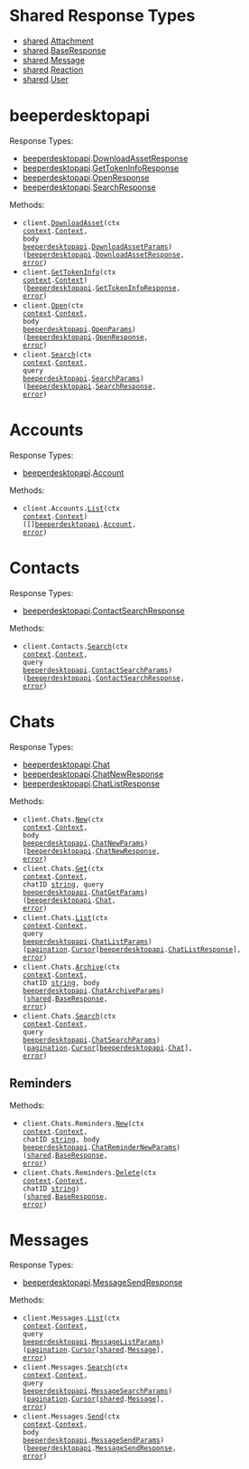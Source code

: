 # Shared Response Types

- <a href="https://pkg.go.dev/github.com/beeper/desktop-api-go/shared">shared</a>.<a href="https://pkg.go.dev/github.com/beeper/desktop-api-go/shared#Attachment">Attachment</a>
- <a href="https://pkg.go.dev/github.com/beeper/desktop-api-go/shared">shared</a>.<a href="https://pkg.go.dev/github.com/beeper/desktop-api-go/shared#BaseResponse">BaseResponse</a>
- <a href="https://pkg.go.dev/github.com/beeper/desktop-api-go/shared">shared</a>.<a href="https://pkg.go.dev/github.com/beeper/desktop-api-go/shared#Message">Message</a>
- <a href="https://pkg.go.dev/github.com/beeper/desktop-api-go/shared">shared</a>.<a href="https://pkg.go.dev/github.com/beeper/desktop-api-go/shared#Reaction">Reaction</a>
- <a href="https://pkg.go.dev/github.com/beeper/desktop-api-go/shared">shared</a>.<a href="https://pkg.go.dev/github.com/beeper/desktop-api-go/shared#User">User</a>

# beeperdesktopapi

Response Types:

- <a href="https://pkg.go.dev/github.com/beeper/desktop-api-go">beeperdesktopapi</a>.<a href="https://pkg.go.dev/github.com/beeper/desktop-api-go#DownloadAssetResponse">DownloadAssetResponse</a>
- <a href="https://pkg.go.dev/github.com/beeper/desktop-api-go">beeperdesktopapi</a>.<a href="https://pkg.go.dev/github.com/beeper/desktop-api-go#GetTokenInfoResponse">GetTokenInfoResponse</a>
- <a href="https://pkg.go.dev/github.com/beeper/desktop-api-go">beeperdesktopapi</a>.<a href="https://pkg.go.dev/github.com/beeper/desktop-api-go#OpenResponse">OpenResponse</a>
- <a href="https://pkg.go.dev/github.com/beeper/desktop-api-go">beeperdesktopapi</a>.<a href="https://pkg.go.dev/github.com/beeper/desktop-api-go#SearchResponse">SearchResponse</a>

Methods:

- <code title="post /v1/app/download-asset">client.<a href="https://pkg.go.dev/github.com/beeper/desktop-api-go#BeeperdesktopapiService.DownloadAsset">DownloadAsset</a>(ctx <a href="https://pkg.go.dev/context">context</a>.<a href="https://pkg.go.dev/context#Context">Context</a>, body <a href="https://pkg.go.dev/github.com/beeper/desktop-api-go">beeperdesktopapi</a>.<a href="https://pkg.go.dev/github.com/beeper/desktop-api-go#DownloadAssetParams">DownloadAssetParams</a>) (<a href="https://pkg.go.dev/github.com/beeper/desktop-api-go">beeperdesktopapi</a>.<a href="https://pkg.go.dev/github.com/beeper/desktop-api-go#DownloadAssetResponse">DownloadAssetResponse</a>, <a href="https://pkg.go.dev/builtin#error">error</a>)</code>
- <code title="get /oauth/userinfo">client.<a href="https://pkg.go.dev/github.com/beeper/desktop-api-go#BeeperdesktopapiService.GetTokenInfo">GetTokenInfo</a>(ctx <a href="https://pkg.go.dev/context">context</a>.<a href="https://pkg.go.dev/context#Context">Context</a>) (<a href="https://pkg.go.dev/github.com/beeper/desktop-api-go">beeperdesktopapi</a>.<a href="https://pkg.go.dev/github.com/beeper/desktop-api-go#GetTokenInfoResponse">GetTokenInfoResponse</a>, <a href="https://pkg.go.dev/builtin#error">error</a>)</code>
- <code title="post /v1/app/open">client.<a href="https://pkg.go.dev/github.com/beeper/desktop-api-go#BeeperdesktopapiService.Open">Open</a>(ctx <a href="https://pkg.go.dev/context">context</a>.<a href="https://pkg.go.dev/context#Context">Context</a>, body <a href="https://pkg.go.dev/github.com/beeper/desktop-api-go">beeperdesktopapi</a>.<a href="https://pkg.go.dev/github.com/beeper/desktop-api-go#OpenParams">OpenParams</a>) (<a href="https://pkg.go.dev/github.com/beeper/desktop-api-go">beeperdesktopapi</a>.<a href="https://pkg.go.dev/github.com/beeper/desktop-api-go#OpenResponse">OpenResponse</a>, <a href="https://pkg.go.dev/builtin#error">error</a>)</code>
- <code title="get /v1/search">client.<a href="https://pkg.go.dev/github.com/beeper/desktop-api-go#BeeperdesktopapiService.Search">Search</a>(ctx <a href="https://pkg.go.dev/context">context</a>.<a href="https://pkg.go.dev/context#Context">Context</a>, query <a href="https://pkg.go.dev/github.com/beeper/desktop-api-go">beeperdesktopapi</a>.<a href="https://pkg.go.dev/github.com/beeper/desktop-api-go#SearchParams">SearchParams</a>) (<a href="https://pkg.go.dev/github.com/beeper/desktop-api-go">beeperdesktopapi</a>.<a href="https://pkg.go.dev/github.com/beeper/desktop-api-go#SearchResponse">SearchResponse</a>, <a href="https://pkg.go.dev/builtin#error">error</a>)</code>

# Accounts

Response Types:

- <a href="https://pkg.go.dev/github.com/beeper/desktop-api-go">beeperdesktopapi</a>.<a href="https://pkg.go.dev/github.com/beeper/desktop-api-go#Account">Account</a>

Methods:

- <code title="get /v1/accounts">client.Accounts.<a href="https://pkg.go.dev/github.com/beeper/desktop-api-go#AccountService.List">List</a>(ctx <a href="https://pkg.go.dev/context">context</a>.<a href="https://pkg.go.dev/context#Context">Context</a>) ([]<a href="https://pkg.go.dev/github.com/beeper/desktop-api-go">beeperdesktopapi</a>.<a href="https://pkg.go.dev/github.com/beeper/desktop-api-go#Account">Account</a>, <a href="https://pkg.go.dev/builtin#error">error</a>)</code>

# Contacts

Response Types:

- <a href="https://pkg.go.dev/github.com/beeper/desktop-api-go">beeperdesktopapi</a>.<a href="https://pkg.go.dev/github.com/beeper/desktop-api-go#ContactSearchResponse">ContactSearchResponse</a>

Methods:

- <code title="get /v1/contacts/search">client.Contacts.<a href="https://pkg.go.dev/github.com/beeper/desktop-api-go#ContactService.Search">Search</a>(ctx <a href="https://pkg.go.dev/context">context</a>.<a href="https://pkg.go.dev/context#Context">Context</a>, query <a href="https://pkg.go.dev/github.com/beeper/desktop-api-go">beeperdesktopapi</a>.<a href="https://pkg.go.dev/github.com/beeper/desktop-api-go#ContactSearchParams">ContactSearchParams</a>) (<a href="https://pkg.go.dev/github.com/beeper/desktop-api-go">beeperdesktopapi</a>.<a href="https://pkg.go.dev/github.com/beeper/desktop-api-go#ContactSearchResponse">ContactSearchResponse</a>, <a href="https://pkg.go.dev/builtin#error">error</a>)</code>

# Chats

Response Types:

- <a href="https://pkg.go.dev/github.com/beeper/desktop-api-go">beeperdesktopapi</a>.<a href="https://pkg.go.dev/github.com/beeper/desktop-api-go#Chat">Chat</a>
- <a href="https://pkg.go.dev/github.com/beeper/desktop-api-go">beeperdesktopapi</a>.<a href="https://pkg.go.dev/github.com/beeper/desktop-api-go#ChatNewResponse">ChatNewResponse</a>
- <a href="https://pkg.go.dev/github.com/beeper/desktop-api-go">beeperdesktopapi</a>.<a href="https://pkg.go.dev/github.com/beeper/desktop-api-go#ChatListResponse">ChatListResponse</a>

Methods:

- <code title="post /v1/chats">client.Chats.<a href="https://pkg.go.dev/github.com/beeper/desktop-api-go#ChatService.New">New</a>(ctx <a href="https://pkg.go.dev/context">context</a>.<a href="https://pkg.go.dev/context#Context">Context</a>, body <a href="https://pkg.go.dev/github.com/beeper/desktop-api-go">beeperdesktopapi</a>.<a href="https://pkg.go.dev/github.com/beeper/desktop-api-go#ChatNewParams">ChatNewParams</a>) (<a href="https://pkg.go.dev/github.com/beeper/desktop-api-go">beeperdesktopapi</a>.<a href="https://pkg.go.dev/github.com/beeper/desktop-api-go#ChatNewResponse">ChatNewResponse</a>, <a href="https://pkg.go.dev/builtin#error">error</a>)</code>
- <code title="get /v1/chats/{chatID}">client.Chats.<a href="https://pkg.go.dev/github.com/beeper/desktop-api-go#ChatService.Get">Get</a>(ctx <a href="https://pkg.go.dev/context">context</a>.<a href="https://pkg.go.dev/context#Context">Context</a>, chatID <a href="https://pkg.go.dev/builtin#string">string</a>, query <a href="https://pkg.go.dev/github.com/beeper/desktop-api-go">beeperdesktopapi</a>.<a href="https://pkg.go.dev/github.com/beeper/desktop-api-go#ChatGetParams">ChatGetParams</a>) (<a href="https://pkg.go.dev/github.com/beeper/desktop-api-go">beeperdesktopapi</a>.<a href="https://pkg.go.dev/github.com/beeper/desktop-api-go#Chat">Chat</a>, <a href="https://pkg.go.dev/builtin#error">error</a>)</code>
- <code title="get /v1/chats">client.Chats.<a href="https://pkg.go.dev/github.com/beeper/desktop-api-go#ChatService.List">List</a>(ctx <a href="https://pkg.go.dev/context">context</a>.<a href="https://pkg.go.dev/context#Context">Context</a>, query <a href="https://pkg.go.dev/github.com/beeper/desktop-api-go">beeperdesktopapi</a>.<a href="https://pkg.go.dev/github.com/beeper/desktop-api-go#ChatListParams">ChatListParams</a>) (<a href="https://pkg.go.dev/github.com/beeper/desktop-api-go/packages/pagination">pagination</a>.<a href="https://pkg.go.dev/github.com/beeper/desktop-api-go/packages/pagination#Cursor">Cursor</a>[<a href="https://pkg.go.dev/github.com/beeper/desktop-api-go">beeperdesktopapi</a>.<a href="https://pkg.go.dev/github.com/beeper/desktop-api-go#ChatListResponse">ChatListResponse</a>], <a href="https://pkg.go.dev/builtin#error">error</a>)</code>
- <code title="post /v1/chats/{chatID}/archive">client.Chats.<a href="https://pkg.go.dev/github.com/beeper/desktop-api-go#ChatService.Archive">Archive</a>(ctx <a href="https://pkg.go.dev/context">context</a>.<a href="https://pkg.go.dev/context#Context">Context</a>, chatID <a href="https://pkg.go.dev/builtin#string">string</a>, body <a href="https://pkg.go.dev/github.com/beeper/desktop-api-go">beeperdesktopapi</a>.<a href="https://pkg.go.dev/github.com/beeper/desktop-api-go#ChatArchiveParams">ChatArchiveParams</a>) (<a href="https://pkg.go.dev/github.com/beeper/desktop-api-go/shared">shared</a>.<a href="https://pkg.go.dev/github.com/beeper/desktop-api-go/shared#BaseResponse">BaseResponse</a>, <a href="https://pkg.go.dev/builtin#error">error</a>)</code>
- <code title="get /v1/chats/search">client.Chats.<a href="https://pkg.go.dev/github.com/beeper/desktop-api-go#ChatService.Search">Search</a>(ctx <a href="https://pkg.go.dev/context">context</a>.<a href="https://pkg.go.dev/context#Context">Context</a>, query <a href="https://pkg.go.dev/github.com/beeper/desktop-api-go">beeperdesktopapi</a>.<a href="https://pkg.go.dev/github.com/beeper/desktop-api-go#ChatSearchParams">ChatSearchParams</a>) (<a href="https://pkg.go.dev/github.com/beeper/desktop-api-go/packages/pagination">pagination</a>.<a href="https://pkg.go.dev/github.com/beeper/desktop-api-go/packages/pagination#Cursor">Cursor</a>[<a href="https://pkg.go.dev/github.com/beeper/desktop-api-go">beeperdesktopapi</a>.<a href="https://pkg.go.dev/github.com/beeper/desktop-api-go#Chat">Chat</a>], <a href="https://pkg.go.dev/builtin#error">error</a>)</code>

## Reminders

Methods:

- <code title="post /v1/chats/{chatID}/reminders">client.Chats.Reminders.<a href="https://pkg.go.dev/github.com/beeper/desktop-api-go#ChatReminderService.New">New</a>(ctx <a href="https://pkg.go.dev/context">context</a>.<a href="https://pkg.go.dev/context#Context">Context</a>, chatID <a href="https://pkg.go.dev/builtin#string">string</a>, body <a href="https://pkg.go.dev/github.com/beeper/desktop-api-go">beeperdesktopapi</a>.<a href="https://pkg.go.dev/github.com/beeper/desktop-api-go#ChatReminderNewParams">ChatReminderNewParams</a>) (<a href="https://pkg.go.dev/github.com/beeper/desktop-api-go/shared">shared</a>.<a href="https://pkg.go.dev/github.com/beeper/desktop-api-go/shared#BaseResponse">BaseResponse</a>, <a href="https://pkg.go.dev/builtin#error">error</a>)</code>
- <code title="delete /v1/chats/{chatID}/reminders">client.Chats.Reminders.<a href="https://pkg.go.dev/github.com/beeper/desktop-api-go#ChatReminderService.Delete">Delete</a>(ctx <a href="https://pkg.go.dev/context">context</a>.<a href="https://pkg.go.dev/context#Context">Context</a>, chatID <a href="https://pkg.go.dev/builtin#string">string</a>) (<a href="https://pkg.go.dev/github.com/beeper/desktop-api-go/shared">shared</a>.<a href="https://pkg.go.dev/github.com/beeper/desktop-api-go/shared#BaseResponse">BaseResponse</a>, <a href="https://pkg.go.dev/builtin#error">error</a>)</code>

# Messages

Response Types:

- <a href="https://pkg.go.dev/github.com/beeper/desktop-api-go">beeperdesktopapi</a>.<a href="https://pkg.go.dev/github.com/beeper/desktop-api-go#MessageSendResponse">MessageSendResponse</a>

Methods:

- <code title="get /v1/messages">client.Messages.<a href="https://pkg.go.dev/github.com/beeper/desktop-api-go#MessageService.List">List</a>(ctx <a href="https://pkg.go.dev/context">context</a>.<a href="https://pkg.go.dev/context#Context">Context</a>, query <a href="https://pkg.go.dev/github.com/beeper/desktop-api-go">beeperdesktopapi</a>.<a href="https://pkg.go.dev/github.com/beeper/desktop-api-go#MessageListParams">MessageListParams</a>) (<a href="https://pkg.go.dev/github.com/beeper/desktop-api-go/packages/pagination">pagination</a>.<a href="https://pkg.go.dev/github.com/beeper/desktop-api-go/packages/pagination#Cursor">Cursor</a>[<a href="https://pkg.go.dev/github.com/beeper/desktop-api-go/shared">shared</a>.<a href="https://pkg.go.dev/github.com/beeper/desktop-api-go/shared#Message">Message</a>], <a href="https://pkg.go.dev/builtin#error">error</a>)</code>
- <code title="get /v1/messages/search">client.Messages.<a href="https://pkg.go.dev/github.com/beeper/desktop-api-go#MessageService.Search">Search</a>(ctx <a href="https://pkg.go.dev/context">context</a>.<a href="https://pkg.go.dev/context#Context">Context</a>, query <a href="https://pkg.go.dev/github.com/beeper/desktop-api-go">beeperdesktopapi</a>.<a href="https://pkg.go.dev/github.com/beeper/desktop-api-go#MessageSearchParams">MessageSearchParams</a>) (<a href="https://pkg.go.dev/github.com/beeper/desktop-api-go/packages/pagination">pagination</a>.<a href="https://pkg.go.dev/github.com/beeper/desktop-api-go/packages/pagination#Cursor">Cursor</a>[<a href="https://pkg.go.dev/github.com/beeper/desktop-api-go/shared">shared</a>.<a href="https://pkg.go.dev/github.com/beeper/desktop-api-go/shared#Message">Message</a>], <a href="https://pkg.go.dev/builtin#error">error</a>)</code>
- <code title="post /v1/messages">client.Messages.<a href="https://pkg.go.dev/github.com/beeper/desktop-api-go#MessageService.Send">Send</a>(ctx <a href="https://pkg.go.dev/context">context</a>.<a href="https://pkg.go.dev/context#Context">Context</a>, body <a href="https://pkg.go.dev/github.com/beeper/desktop-api-go">beeperdesktopapi</a>.<a href="https://pkg.go.dev/github.com/beeper/desktop-api-go#MessageSendParams">MessageSendParams</a>) (<a href="https://pkg.go.dev/github.com/beeper/desktop-api-go">beeperdesktopapi</a>.<a href="https://pkg.go.dev/github.com/beeper/desktop-api-go#MessageSendResponse">MessageSendResponse</a>, <a href="https://pkg.go.dev/builtin#error">error</a>)</code>
